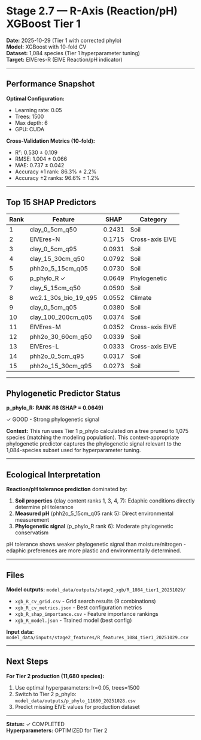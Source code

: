 # Stage 2.7 — R-Axis (Reaction/pH) XGBoost Tier 1

**Date:** 2025-10-29 (Tier 1 with corrected phylo)  
**Model:** XGBoost with 10-fold CV  
**Dataset:** 1,084 species (Tier 1 hyperparameter tuning)  
**Target:** EIVEres-R (EIVE Reaction/pH indicator)

---

## Performance Snapshot

**Optimal Configuration:**
- Learning rate: 0.05
- Trees: 1500
- Max depth: 6
- GPU: CUDA

**Cross-Validation Metrics (10-fold):**
- R²: 0.530 ± 0.109
- RMSE: 1.004 ± 0.066
- MAE: 0.737 ± 0.042
- Accuracy ±1 rank: 86.3% ± 2.2%
- Accuracy ±2 ranks: 96.6% ± 1.2%

---

## Top 15 SHAP Predictors

| Rank | Feature | SHAP | Category |
|------|---------|------|----------|
| 1 | clay_0_5cm_q50 | 0.2431 | Soil |
| 2 | EIVEres-N | 0.1715 | Cross-axis EIVE |
| 3 | clay_0_5cm_q95 | 0.0931 | Soil |
| 4 | clay_15_30cm_q50 | 0.0792 | Soil |
| 5 | phh2o_5_15cm_q05 | 0.0730 | Soil |
| 6 | p_phylo_R ✓ | 0.0649 | Phylogenetic |
| 7 | clay_5_15cm_q50 | 0.0590 | Soil |
| 8 | wc2.1_30s_bio_19_q95 | 0.0552 | Climate |
| 9 | clay_0_5cm_q05 | 0.0380 | Soil |
| 10 | clay_100_200cm_q05 | 0.0374 | Soil |
| 11 | EIVEres-M | 0.0352 | Cross-axis EIVE |
| 12 | phh2o_30_60cm_q50 | 0.0339 | Soil |
| 13 | EIVEres-L | 0.0333 | Cross-axis EIVE |
| 14 | phh2o_0_5cm_q95 | 0.0317 | Soil |
| 15 | phh2o_15_30cm_q95 | 0.0273 | Soil |

---

## Phylogenetic Predictor Status

**p_phylo_R: RANK #6 (SHAP = 0.0649)**

✓ GOOD - Strong phylogenetic signal

**Context:** This run uses Tier 1 p_phylo calculated on a tree pruned to 1,075 species (matching the modeling population). This context-appropriate phylogenetic predictor captures the phylogenetic signal relevant to the 1,084-species subset used for hyperparameter tuning.

---

## Ecological Interpretation

**Reaction/pH tolerance prediction** dominated by:
1. **Soil properties** (clay content ranks 1, 3, 4, 7): Edaphic conditions directly determine pH tolerance
2. **Measured pH** (phh2o_5_15cm_q05 rank 5): Direct environmental measurement
3. **Phylogenetic signal** (p_phylo_R rank 6): Moderate phylogenetic conservatism

pH tolerance shows weaker phylogenetic signal than moisture/nitrogen - edaphic preferences are more plastic and environmentally determined.

---

## Files

**Model outputs:** `model_data/outputs/stage2_xgb/R_1084_tier1_20251029/`
- `xgb_R_cv_grid.csv` - Grid search results (9 combinations)
- `xgb_R_cv_metrics.json` - Best configuration metrics  
- `xgb_R_shap_importance.csv` - Feature importance rankings
- `xgb_R_model.json` - Trained model (best config)

**Input data:** `model_data/inputs/stage2_features/R_features_1084_tier1_20251029.csv`

---

## Next Steps

**For Tier 2 production (11,680 species):**
1. Use optimal hyperparameters: lr=0.05, trees=1500
2. Switch to Tier 2 p_phylo: `model_data/outputs/p_phylo_11680_20251028.csv`
3. Predict missing EIVE values for production dataset

---

**Status:** ✓ COMPLETED  
**Hyperparameters:** OPTIMIZED for Tier 2
